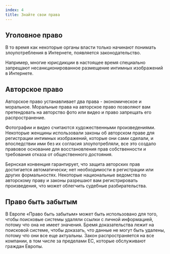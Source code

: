 ```yaml
---
index: 4
title: Знайте свои права
---
```

## Уголовное право

В то время как некоторые органы власти только начинают понимать злоупотребления в Интернете, появляется законодательство.

Например, многие юрисдикции в настоящее время специально запрещают несанкционированное размещение интимных изображений в Интернете.

## Авторское право

Авторское право устанавливает два права - экономическое и моральное. Моральные права на авторское право позволяют вам претендовать на авторство фото или видео и право запрещать его распространение.

Фотографии и видео считаются художественными произведениями. Некоторые женщины использовали законы об авторском праве для регистрации интимных изображений, которые они сами сделали, и впоследствии ими без их согласия злоупотребляли, все это создало правовое основание для восстановления прав собственности и требования отказа от общественного достояния.

Бернская конвенция гарантирует, что защита авторских прав достигается автоматически; нет необходимости в регистрации или других формальностях. Некоторые национальные ведомства по авторскому праву и законы разрешают вам регистрировать произведения, что может облегчить судебные разбирательства.

## Право быть забытым

В Европе «Право быть забытым» может быть использовано для того, чтобы поисковые системы удаляли ссылки с личной информацией, потому что она не имеет значения. Бремя доказательства лежит на поисковой системе, чтобы доказать, что данные не могут быть удалены, потому что они все еще актуальны. Закон распространяется на все компании, в том числе за пределами ЕС, которые обслуживают граждан Европы.